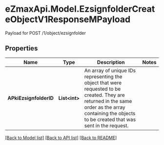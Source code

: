 # eZmaxApi.Model.EzsignfolderCreateObjectV1ResponseMPayload
Payload for POST /1/object/ezsignfolder

## Properties

Name | Type | Description | Notes
------------ | ------------- | ------------- | -------------
**APkiEzsignfolderID** | **List&lt;int&gt;** | An array of unique IDs representing the object that were requested to be created.  They are returned in the same order as the array containing the objects to be created that was sent in the request. | 

[[Back to Model list]](../README.md#documentation-for-models) [[Back to API list]](../README.md#documentation-for-api-endpoints) [[Back to README]](../README.md)

